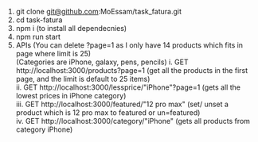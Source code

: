 1. git clone git@github.com:MoEssam/task_fatura.git
2. cd task-fatura
3. npm i (to install all dependecnies)
4. npm run start
5. APIs (You can delete ?page=1 as I only have 14 products which fits in page where limit is 25)  
  (Categories are iPhone, galaxy, pens, pencils)
  i. GET http://localhost:3000/products?page=1  (get all the products in the first page, and the limit is default to 25 items)  
  ii. GET http://localhost:3000/lessprice/"iPhone"?page=1 (gets all the lowest prices in iPhone category)  
  iii. GET http://localhost:3000/featured/"12 pro max"  (set/ unset a product which is 12 pro max to featured or un=featured)  
  iv. GET http://localhost:3000/category/"iPhone" (gets all products from category iPhone)
        
